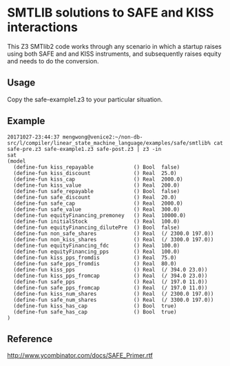 # SMTLIB solutions to SAFE and KISS interactions

This Z3 SMTlib2 code works through any scenario in which a startup raises using both SAFE and and KISS instruments, and subsequently raises equity and needs to do the conversion.

## Usage

Copy the safe-example1.z3 to your particular situation.

## Example

```
20171027-23:44:37 mengwong@venice2:~/non-db-src/l/compiler/linear_state_machine_language/examples/safe/smtlib% cat safe-pre.z3 safe-example1.z3 safe-post.z3 | z3 -in
sat
(model
  (define-fun kiss_repayable             () Bool  false)
  (define-fun kiss_discount              () Real  25.0)
  (define-fun kiss_cap                   () Real  2000.0)
  (define-fun kiss_value                 () Real  200.0)
  (define-fun safe_repayable             () Bool  false)
  (define-fun safe_discount              () Real  20.0)
  (define-fun safe_cap                   () Real  2000.0)
  (define-fun safe_value                 () Real  300.0)
  (define-fun equityFinancing_premoney   () Real  10000.0)
  (define-fun initialStock               () Real  100.0)
  (define-fun equityFinancing_dilutePre  () Bool  false)
  (define-fun non_safe_shares            () Real  (/ 2300.0 197.0))
  (define-fun non_kiss_shares            () Real  (/ 3300.0 197.0))
  (define-fun equityFinancing_fdc        () Real  100.0)
  (define-fun equityFinancing_pps        () Real  100.0)
  (define-fun kiss_pps_fromdis           () Real  75.0)
  (define-fun safe_pps_fromdis           () Real  80.0)
  (define-fun kiss_pps                   () Real  (/ 394.0 23.0))
  (define-fun kiss_pps_fromcap           () Real  (/ 394.0 23.0))
  (define-fun safe_pps                   () Real  (/ 197.0 11.0))
  (define-fun safe_pps_fromcap           () Real  (/ 197.0 11.0))
  (define-fun kiss_num_shares            () Real  (/ 2300.0 197.0))
  (define-fun safe_num_shares            () Real  (/ 3300.0 197.0))
  (define-fun kiss_has_cap               () Bool  true)
  (define-fun safe_has_cap               () Bool  true)
)
```

## Reference

http://www.ycombinator.com/docs/SAFE_Primer.rtf

